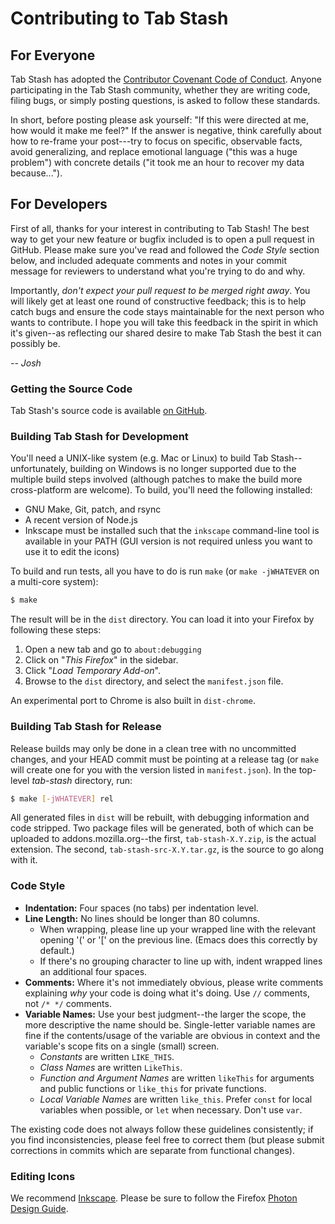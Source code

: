 # Contributing to Tab Stash

## For Everyone

Tab Stash has adopted the [Contributor Covenant Code of Conduct][conduct].
Anyone participating in the Tab Stash community, whether they are writing code,
filing bugs, or simply posting questions, is asked to follow these standards.

[conduct]: https://www.contributor-covenant.org/version/2/0/code_of_conduct/

In short, before posting please ask yourself: "If this were directed at me, how
would it make me feel?"  If the answer is negative, think carefully about how to
re-frame your post---try to focus on specific, observable facts, avoid
generalizing, and replace emotional language ("this was a huge problem") with
concrete details ("it took me an hour to recover my data because...").

## For Developers

First of all, thanks for your interest in contributing to Tab Stash!  The best
way to get your new feature or bugfix included is to open a pull request in
GitHub.  Please make sure you've read and followed the *Code Style* section
below, and included adequate comments and notes in your commit message for
reviewers to understand what you're trying to do and why.

Importantly, *don't expect your pull request to be merged right away*.  You will
likely get at least one round of constructive feedback; this is to help catch
bugs and ensure the code stays maintainable for the next person who wants to
contribute.  I hope you will take this feedback in the spirit in which it's
given--as reflecting our shared desire to make Tab Stash the best it can
possibly be.

*-- Josh*

### Getting the Source Code

Tab Stash's source code is available
[on GitHub](https://github.com/josh-berry/tab-stash/).

### Building Tab Stash for Development

You'll need a UNIX-like system (e.g. Mac or Linux) to build Tab
Stash--unfortunately, building on Windows is no longer supported due to the
multiple build steps involved (although patches to make the build more
cross-platform are welcome).  To build, you'll need the following installed:

- GNU Make, Git, patch, and rsync
- A recent version of Node.js
- Inkscape must be installed such that the `inkscape` command-line tool is
  available in your PATH (GUI version is not required unless you want to use it
  to edit the icons)

To build and run tests, all you have to do is run `make` (or `make -jWHATEVER`
on a multi-core system):

```sh
$ make
```

The result will be in the `dist` directory.  You can load it into your Firefox
by following these steps:

1. Open a new tab and go to `about:debugging`
2. Click on "*This Firefox*" in the sidebar.
3. Click "*Load Temporary Add-on*".
4. Browse to the `dist` directory, and select the `manifest.json` file.

An experimental port to Chrome is also built in `dist-chrome`.

### Building Tab Stash for Release

Release builds may only be done in a clean tree with no uncommitted changes, and
your HEAD commit must be pointing at a release tag (or `make` will create one
for you with the version listed in `manifest.json`).  In the top-level
*tab-stash* directory, run:

```sh
$ make [-jWHATEVER] rel
```

All generated files in `dist` will be rebuilt, with debugging information and
code stripped.  Two package files will be generated, both of which can be
uploaded to addons.mozilla.org--the first, `tab-stash-X.Y.zip`, is the actual
extension.  The second, `tab-stash-src-X.Y.tar.gz`, is the source to go along
with it.

### Code Style

- **Indentation:** Four spaces (no tabs) per indentation level.
- **Line Length:** No lines should be longer than 80 columns.
  - When wrapping, please line up your wrapped line with the relevant opening
    '(' or '[' on the previous line.  (Emacs does this correctly by default.)
  - If there's no grouping character to line up with, indent wrapped lines an
    additional four spaces.
- **Comments:** Where it's not immediately obvious, please write comments
  explaining *why* your code is doing what it's doing.  Use `//` comments, not
  `/* */` comments.
- **Variable Names:** Use your best judgment--the larger the scope, the more
  descriptive the name should be.  Single-letter variable names are fine if the
  contents/usage of the variable are obvious in context and the variable's scope
  fits on a single (small) screen.
  - *Constants* are written `LIKE_THIS`.
  - *Class Names* are written `LikeThis`.
  - *Function and Argument Names* are written `likeThis` for arguments and
    public functions or `like_this` for private functions.
  - *Local Variable Names* are written `like_this`.  Prefer `const` for local
    variables when possible, or `let` when necessary.  Don't use `var`.

The existing code does not always follow these guidelines consistently; if you
find inconsistencies, please feel free to correct them (but please submit
corrections in commits which are separate from functional changes).

### Editing Icons

We recommend [Inkscape](https://inkscape.org/en/).  Please be sure to follow the
Firefox [Photon Design Guide](https://design.firefox.com/photon/).
